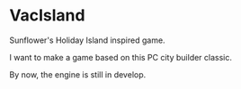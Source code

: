 # VacIsland
Sunflower's Holiday Island inspired game.

I want to make a game based on this PC city builder classic.

By now, the engine is still in develop.
